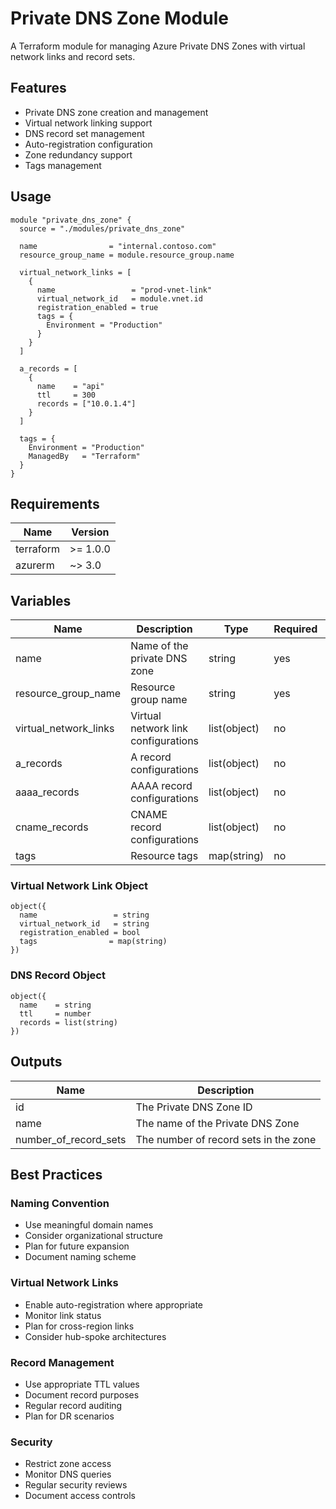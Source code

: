 # Private DNS Zone Module

A Terraform module for managing Azure Private DNS Zones with virtual network links and record sets.

## Features

- Private DNS zone creation and management
- Virtual network linking support
- DNS record set management
- Auto-registration configuration
- Zone redundancy support
- Tags management

## Usage

```hcl
module "private_dns_zone" {
  source = "./modules/private_dns_zone"

  name                = "internal.contoso.com"
  resource_group_name = module.resource_group.name
  
  virtual_network_links = [
    {
      name                 = "prod-vnet-link"
      virtual_network_id   = module.vnet.id
      registration_enabled = true
      tags = {
        Environment = "Production"
      }
    }
  ]

  a_records = [
    {
      name    = "api"
      ttl     = 300
      records = ["10.0.1.4"]
    }
  ]

  tags = {
    Environment = "Production"
    ManagedBy   = "Terraform"
  }
}
```

## Requirements

| Name | Version |
|------|---------|
| terraform | >= 1.0.0 |
| azurerm | ~> 3.0 |

## Variables

| Name | Description | Type | Required | Default |
|------|-------------|------|----------|---------|
| name | Name of the private DNS zone | string | yes | - |
| resource_group_name | Resource group name | string | yes | - |
| virtual_network_links | Virtual network link configurations | list(object) | no | [] |
| a_records | A record configurations | list(object) | no | [] |
| aaaa_records | AAAA record configurations | list(object) | no | [] |
| cname_records | CNAME record configurations | list(object) | no | [] |
| tags | Resource tags | map(string) | no | {} |

### Virtual Network Link Object

```hcl
object({
  name                 = string
  virtual_network_id   = string
  registration_enabled = bool
  tags                = map(string)
})
```

### DNS Record Object

```hcl
object({
  name    = string
  ttl     = number
  records = list(string)
})
```

## Outputs

| Name | Description |
|------|-------------|
| id | The Private DNS Zone ID |
| name | The name of the Private DNS Zone |
| number_of_record_sets | The number of record sets in the zone |

## Best Practices

### Naming Convention
- Use meaningful domain names
- Consider organizational structure
- Plan for future expansion
- Document naming scheme

### Virtual Network Links
- Enable auto-registration where appropriate
- Monitor link status
- Plan for cross-region links
- Consider hub-spoke architectures

### Record Management
- Use appropriate TTL values
- Document record purposes
- Regular record auditing
- Plan for DR scenarios

### Security
- Restrict zone access
- Monitor DNS queries
- Regular security reviews
- Document access controls